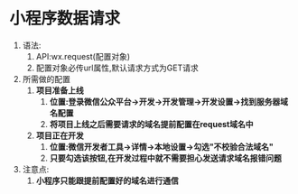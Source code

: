 # 小程序数据请求

1. 语法:
   1. API:wx.request(配置对象)
   2. 配置对象必传url属性,默认请求方式为GET请求
2. 所需做的配置
   1. **项目准备上线**
      1. **位置:登录微信公众平台->开发->开发管理->开发设置->找到服务器域名配置**
      2. **将项目上线之后需要请求的域名提前配置在request域名中**
   2. **项目正在开发**
      1. **位置:微信开发者工具->详情->本地设置->勾选"不校验合法域名"**
      2. **只要勾选该按钮,在开发过程中就不需要担心发送请求域名报错问题**
3. 注意点:
   1. **小程序只能跟提前配置好的域名进行通信**

